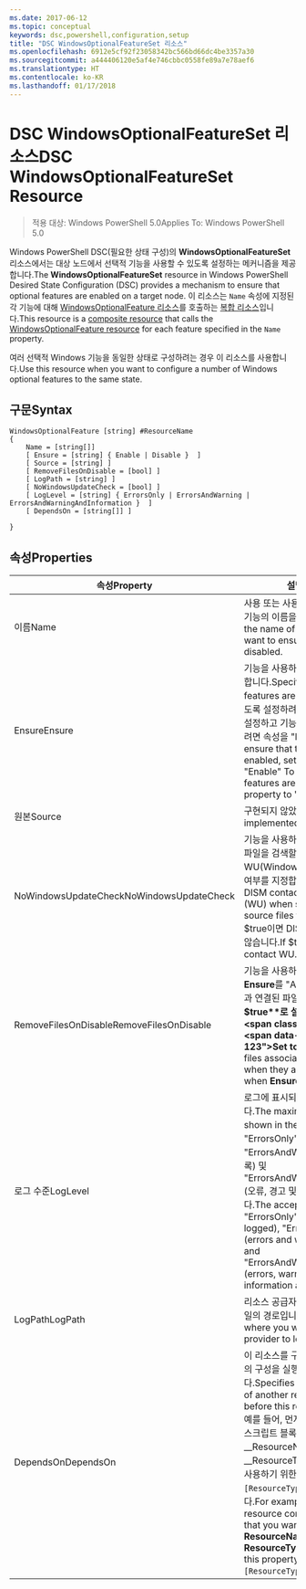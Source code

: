 ```yaml
---
ms.date: 2017-06-12
ms.topic: conceptual
keywords: dsc,powershell,configuration,setup
title: "DSC WindowsOptionalFeatureSet 리소스"
ms.openlocfilehash: 6912e5cf92f23058342bc566bd66dc4be3357a30
ms.sourcegitcommit: a444406120e5af4e746cbbc0558fe89a7e78aef6
ms.translationtype: HT
ms.contentlocale: ko-KR
ms.lasthandoff: 01/17/2018
---
```

# <a name="dsc-windowsoptionalfeatureset-resource"></a><span data-ttu-id="4bb5a-103">DSC WindowsOptionalFeatureSet 리소스</span><span class="sxs-lookup"><span data-stu-id="4bb5a-103">DSC WindowsOptionalFeatureSet Resource</span></span>

> <span data-ttu-id="4bb5a-104">적용 대상: Windows PowerShell 5.0</span><span class="sxs-lookup"><span data-stu-id="4bb5a-104">Applies To: Windows PowerShell 5.0</span></span>

<span data-ttu-id="4bb5a-105">Windows PowerShell DSC(필요한 상태 구성)의 **WindowsOptionalFeatureSet** 리소스에서는 대상 노드에서 선택적 기능을 사용할 수 있도록 설정하는 메커니즘을 제공합니다.</span><span class="sxs-lookup"><span data-stu-id="4bb5a-105">The **WindowsOptionalFeatureSet** resource in Windows PowerShell Desired State Configuration (DSC) provides a mechanism to ensure that optional features are enabled on a target node.</span></span> <span data-ttu-id="4bb5a-106">이 리소스는 `Name` 속성에 지정된 각 기능에 대해 [WindowsOptionalFeature 리소스](windowsOptionalFeatureResource.md)를 호출하는 [복합 리소스](authoringResourceComposite.md)입니다.</span><span class="sxs-lookup"><span data-stu-id="4bb5a-106">This resource is a [composite resource](authoringResourceComposite.md) that calls the [WindowsOptionalFeature resource](windowsOptionalFeatureResource.md) for each feature specified in the `Name` property.</span></span>

<span data-ttu-id="4bb5a-107">여러 선택적 Windows 기능을 동일한 상태로 구성하려는 경우 이 리소스를 사용합니다.</span><span class="sxs-lookup"><span data-stu-id="4bb5a-107">Use this resource when you want to configure a number of Windows optional features to the same state.</span></span>

## <a name="syntax"></a><span data-ttu-id="4bb5a-108">구문</span><span class="sxs-lookup"><span data-stu-id="4bb5a-108">Syntax</span></span>

```
WindowsOptionalFeature [string] #ResourceName
{
    Name = [string[]]
    [ Ensure = [string] { Enable | Disable }  ]
    [ Source = [string] ] 
    [ RemoveFilesOnDisable = [bool] ]  
    [ LogPath = [string] ]
    [ NoWindowsUpdateCheck = [bool] ]
    [ LogLevel = [string] { ErrorsOnly | ErrorsAndWarning | ErrorsAndWarningAndInformation }  ]
    [ DependsOn = [string[]] ]
    
}
```

## <a name="properties"></a><span data-ttu-id="4bb5a-109">속성</span><span class="sxs-lookup"><span data-stu-id="4bb5a-109">Properties</span></span>

|  <span data-ttu-id="4bb5a-110">속성</span><span class="sxs-lookup"><span data-stu-id="4bb5a-110">Property</span></span>  |  <span data-ttu-id="4bb5a-111">설명</span><span class="sxs-lookup"><span data-stu-id="4bb5a-111">Description</span></span>   | 
|---|---| 
| <span data-ttu-id="4bb5a-112">이름</span><span class="sxs-lookup"><span data-stu-id="4bb5a-112">Name</span></span>| <span data-ttu-id="4bb5a-113">사용 또는 사용하지 않도록 설정하려는 기능의 이름을 나타냅니다.</span><span class="sxs-lookup"><span data-stu-id="4bb5a-113">Indicates the name of the features that you want to ensure are enabled or disabled.</span></span>| 
| <span data-ttu-id="4bb5a-114">Ensure</span><span class="sxs-lookup"><span data-stu-id="4bb5a-114">Ensure</span></span>| <span data-ttu-id="4bb5a-115">기능을 사용하도록 설정할지 여부를 지정합니다.</span><span class="sxs-lookup"><span data-stu-id="4bb5a-115">Specifies whether the features are enabled.</span></span> <span data-ttu-id="4bb5a-116">기능을 사용하도록 설정하려면 이 속성을 "Enable"로 설정하고 기능을 사용하지 않도록 설정하려면 속성을 "Disable"로 설정합니다.</span><span class="sxs-lookup"><span data-stu-id="4bb5a-116">To ensure that the features are enabled, set this property to "Enable" To ensure that the features are disabled, set the property to "Disable".</span></span>|
| <span data-ttu-id="4bb5a-117">원본</span><span class="sxs-lookup"><span data-stu-id="4bb5a-117">Source</span></span>| <span data-ttu-id="4bb5a-118">구현되지 않았습니다.</span><span class="sxs-lookup"><span data-stu-id="4bb5a-118">Not implemented.</span></span>|
| <span data-ttu-id="4bb5a-119">NoWindowsUpdateCheck</span><span class="sxs-lookup"><span data-stu-id="4bb5a-119">NoWindowsUpdateCheck</span></span>| <span data-ttu-id="4bb5a-120">기능을 사용하도록 설정하기 위해 원본 파일을 검색할 때 DISM에서 WU(Windows 업데이트)에 연결하는지 여부를 지정합니다.</span><span class="sxs-lookup"><span data-stu-id="4bb5a-120">Specifies whether DISM contacts Windows Update (WU) when searching for the source files to enable features.</span></span> <span data-ttu-id="4bb5a-121">$true이면 DISM에서 WU에 연결하지 않습니다.</span><span class="sxs-lookup"><span data-stu-id="4bb5a-121">If $true, DISM does not contact WU.</span></span>|
| <span data-ttu-id="4bb5a-122">RemoveFilesOnDisable</span><span class="sxs-lookup"><span data-stu-id="4bb5a-122">RemoveFilesOnDisable</span></span>| <span data-ttu-id="4bb5a-123">기능을 사용하지 않도록 설정할 때(즉, **Ensure**를 "Absent"로 설정할 때) 기능과 연결된 파일을 모두 제거하려면 **$true**로 설정합니다.</span><span class="sxs-lookup"><span data-stu-id="4bb5a-123">Set to **$true** to remove all files associated with the features when they are disabled (that is, when **Ensure** is set to "Absent").</span></span>|
| <span data-ttu-id="4bb5a-124">로그 수준</span><span class="sxs-lookup"><span data-stu-id="4bb5a-124">LogLevel</span></span>| <span data-ttu-id="4bb5a-125">로그에 표시되는 최대 출력 수준입니다.</span><span class="sxs-lookup"><span data-stu-id="4bb5a-125">The maximum output level shown in the logs.</span></span> <span data-ttu-id="4bb5a-126">사용 가능한 값은 "ErrorsOnly"(오류만 기록), "ErrorsAndWarning"(오류와 경고 기록) 및 "ErrorsAndWarningAndInformation"(오류, 경고 및 디버그 정보 기록)입니다.</span><span class="sxs-lookup"><span data-stu-id="4bb5a-126">The accepted values are: "ErrorsOnly" (only errors are logged), "ErrorsAndWarning" (errors and warnings are logged), and "ErrorsAndWarningAndInformation" (errors, warnings, and debug information are logged).</span></span>|
| <span data-ttu-id="4bb5a-127">LogPath</span><span class="sxs-lookup"><span data-stu-id="4bb5a-127">LogPath</span></span>| <span data-ttu-id="4bb5a-128">리소스 공급자가 작업을 기록할 로그 파일의 경로입니다.</span><span class="sxs-lookup"><span data-stu-id="4bb5a-128">The path to a log file where you want the resource provider to log the operation.</span></span>| 
| <span data-ttu-id="4bb5a-129">DependsOn</span><span class="sxs-lookup"><span data-stu-id="4bb5a-129">DependsOn</span></span>| <span data-ttu-id="4bb5a-130">이 리소스를 구성하기 전에 다른 리소스의 구성을 실행해야 함을 지정합니다.</span><span class="sxs-lookup"><span data-stu-id="4bb5a-130">Specifies that the configuration of another resource must run before this resource is configured.</span></span> <span data-ttu-id="4bb5a-131">예를 들어, 먼저 실행하려는 리소스 구성 스크립트 블록의 ID가 __ResourceName__이고 해당 형식이 __ResourceType__일 경우, 이 속성을 사용하기 위한 구문은 `DependsOn = "[ResourceType]ResourceName"`입니다.</span><span class="sxs-lookup"><span data-stu-id="4bb5a-131">For example, if the ID of the resource configuration script block that you want to run first is __ResourceName__ and its type is __ResourceType__, the syntax for using this property is `DependsOn = "[ResourceType]ResourceName"`.</span></span>| 
 



